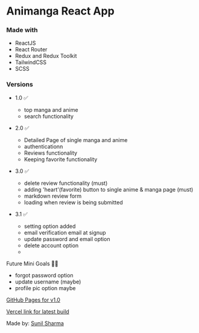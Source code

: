 # Animanga React App

### Made with

- ReactJS
- React Router
- Redux and Redux Toolkit
- TailwindCSS
- SCSS

### Versions

- 1.0 ✅

  - top manga and anime
  - search functionality

- 2.0 ✅

  - Detailed Page of single manga and anime
  - authenticationn
  - Reviews functionality
  - Keeping favorite functionality

- 3.0 ✅

  - delete review functionality (must)
  - adding 'heart'(favorite) button to single anime & manga page (must)
  - markdown review form
  - loading when review is being submitted

- 3.1 ✅
  - setting option added
  - email verification email at signup
  - update password and email option
  - delete account option
  - 
Future Mini Goals 👷‍♂️

- forgot password option
- update username (maybe)
- profile pic option maybe

[GitHub Pages for v1.0](https://sunil-sharma-999.github.io/animanga/)

[Vercel link for latest build](https://animanga-nextjs.vercel.app/)

Made by: [Sunil Sharma](https://linktr.ee/Sunil.sharma.9)
